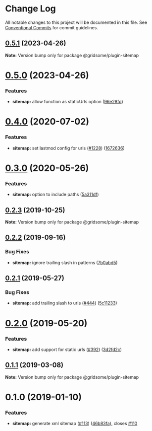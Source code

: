 # Change Log

All notable changes to this project will be documented in this file.
See [Conventional Commits](https://conventionalcommits.org) for commit guidelines.

## [0.5.1](https://github.com/gridsome/gridsome/tree/master/packages/plugin-sitemap/compare/@gridsome/plugin-sitemap@0.5.0...@gridsome/plugin-sitemap@0.5.1) (2023-04-26)

**Note:** Version bump only for package @gridsome/plugin-sitemap





# [0.5.0](https://github.com/gridsome/gridsome/tree/master/packages/plugin-sitemap/compare/@gridsome/plugin-sitemap@0.4.0...@gridsome/plugin-sitemap@0.5.0) (2023-04-26)


### Features

* **sitemap:** allow function as staticUrls option ([96e28fd](https://github.com/gridsome/gridsome/tree/master/packages/plugin-sitemap/commit/96e28fd8a0c49636184c64ecde73c5ef15616b4c))





# [0.4.0](https://github.com/gridsome/gridsome/tree/master/packages/plugin-sitemap/compare/@gridsome/plugin-sitemap@0.3.0...@gridsome/plugin-sitemap@0.4.0) (2020-07-02)


### Features

* **sitemap:** set lastmod config for urls ([#1228](https://github.com/gridsome/gridsome/tree/master/packages/plugin-sitemap/issues/1228)) ([1672636](https://github.com/gridsome/gridsome/tree/master/packages/plugin-sitemap/commit/16726365c4ab5dd1aaad57de268f8e284cb05dbc))





# [0.3.0](https://github.com/gridsome/gridsome/tree/master/packages/plugin-sitemap/compare/@gridsome/plugin-sitemap@0.2.3...@gridsome/plugin-sitemap@0.3.0) (2020-05-26)


### Features

* **sitemap:** option to include paths ([5a311df](https://github.com/gridsome/gridsome/tree/master/packages/plugin-sitemap/commit/5a311dfdc8775933f7586f00fefa6695e69a096f))





## [0.2.3](https://github.com/gridsome/gridsome/tree/master/packages/plugin-sitemap/compare/@gridsome/plugin-sitemap@0.2.2...@gridsome/plugin-sitemap@0.2.3) (2019-10-25)

**Note:** Version bump only for package @gridsome/plugin-sitemap





## [0.2.2](https://github.com/gridsome/gridsome/tree/master/packages/plugin-sitemap/compare/@gridsome/plugin-sitemap@0.2.1...@gridsome/plugin-sitemap@0.2.2) (2019-09-16)


### Bug Fixes

* **sitemap:** ignore trailing slash in patterns ([7b0abd5](https://github.com/gridsome/gridsome/tree/master/packages/plugin-sitemap/commit/7b0abd5))





## [0.2.1](https://github.com/gridsome/gridsome/tree/master/packages/plugin-sitemap/compare/@gridsome/plugin-sitemap@0.2.0...@gridsome/plugin-sitemap@0.2.1) (2019-05-27)


### Bug Fixes

* **sitemap:** add trailing slash to urls ([#444](https://github.com/gridsome/gridsome/tree/master/packages/plugin-sitemap/issues/444)) ([5c11233](https://github.com/gridsome/gridsome/tree/master/packages/plugin-sitemap/commit/5c11233))





# [0.2.0](https://github.com/gridsome/gridsome/tree/master/packages/plugin-sitemap/compare/@gridsome/plugin-sitemap@0.1.1...@gridsome/plugin-sitemap@0.2.0) (2019-05-20)


### Features

* **sitemap:** add support for static urls ([#392](https://github.com/gridsome/gridsome/tree/master/packages/plugin-sitemap/issues/392)) ([3d2fd2c](https://github.com/gridsome/gridsome/tree/master/packages/plugin-sitemap/commit/3d2fd2c))





## [0.1.1](https://github.com/gridsome/gridsome/tree/master/packages/plugin-sitemap/compare/@gridsome/plugin-sitemap@0.1.0...@gridsome/plugin-sitemap@0.1.1) (2019-03-08)

**Note:** Version bump only for package @gridsome/plugin-sitemap





<a name="0.1.0"></a>
# 0.1.0 (2019-01-10)


### Features

* **sitemap:** generate xml sitemap ([#113](https://github.com/gridsome/gridsome/tree/master/packages/plugin-sitemap/issues/113)) ([46b83fa](https://github.com/gridsome/gridsome/tree/master/packages/plugin-sitemap/commit/46b83fa)), closes [#110](https://github.com/gridsome/gridsome/tree/master/packages/plugin-sitemap/issues/110)
